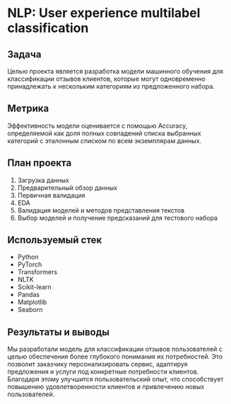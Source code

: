 # NLP: User experience multilabel classification

## Задача
Целью проекта является разработка модели машинного обучения для классификации отзывов клиентов, которые могут одновременно принадлежать к нескольким категориям из предложенного набора.

## Метрика
Эффективность модели оценивается с помощью Accuracy, определяемой как доля полных совпадений списка выбранных категорий с эталонным списком по всем экземплярам данных.

## План проекта
1. Загрузка данных
2. Предварительный обзор данных
3. Первичная валидация
4. EDA
5. Валидация моделей и методов представления текстов
6. Выбор моделей и получение предсказаний для тестового набора

## Используемый стек
- Python
- PyTorch
- Transformers
- NLTK
- Scikit-learn
- Pandas
- Matplotlib
- Seaborn

## Результаты и выводы

Мы разработали модель для классификации отзывов пользователей с целью обеспечения более глубокого понимания их потребностей. Это позволит заказчику персонализировать сервис, адаптируя предложения и услуги под конкретные потребности клиентов. Благодаря этому улучшится пользовательский опыт, что способствует повышению удовлетворенности клиентов и привлечению новых пользователей.

